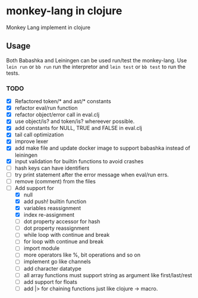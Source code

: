 # monkey-lang in clojure 
Monkey Lang implement in clojure

## Usage
Both Babashka and Leiningen can be used run/test the monkey-lang.
Use `lein run` or `bb run` run the interpretor and `lein test` or 
`bb test` to run the tests.  

### TODO
- [x] Refactored token/* and ast/* constants
- [x] refactor eval/run function
- [x] refactor object/error call in eval.clj
- [x] use object/is? and token/is? whereever possible.
- [x] add constants for NULL, TRUE and FALSE in eval.clj
- [x] tail call optimization
- [x] improve lexer
- [x] add make file and update docker image to support babashka instead of leiningen
- [x] input validation for builtin functions to avoid crashes
- [ ] hash keys can have identifiers
- [ ] try print statement after the error message when eval/run errs.
- [ ] remove (comment) from the files
- [ ] Add support for
  - [x] null 
  - [x] add push! builtin function
  - [x] variables reassignment
  - [x] index re-assignment
  - [ ] dot property accessor for hash
  - [ ] dot property reassignment
  - [ ] while loop with continue and break
  - [ ] for loop with continue and break
  - [ ] import module
  - [ ] more operators like %, bit operations and so on
  - [ ] implement go like channels
  - [ ] add character datatype
  - [ ] all array functions must support string as argument like first/last/rest
  - [ ] add support for floats
  - [ ] add |> for chaining functions just like clojure -> macro.
